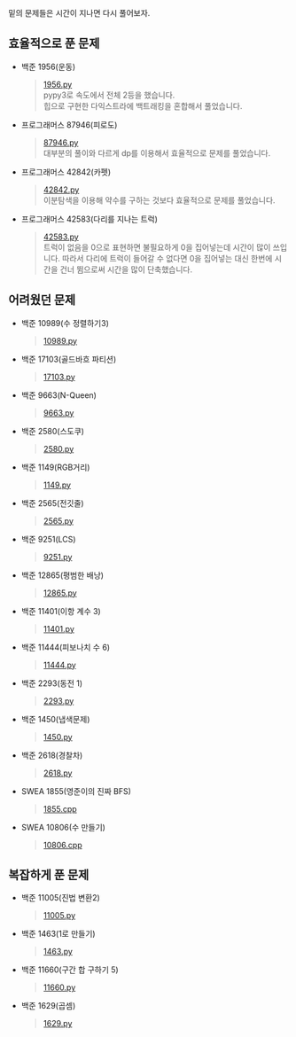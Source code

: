 밑의 문제들은 시간이 지나면 다시 풀어보자.
## 효율적으로 푼 문제
- 백준 1956(운동)
  > [1956.py](https://github.com/nhlee98/Algorithm_Problem/blob/main/Baekjoon/단계별로풀어보기/32_최단경로/1956.py)   
  > pypy3로 속도에서 전체 2등을 했습니다.   
  > 힙으로 구현한 다익스트라에 백트래킹을 혼합해서 풀었습니다.   
- 프로그래머스 87946(피로도)
  > [87946.py](https://github.com/nak-honest/Algorithm_Study/blob/main/9th_Algorithm_Study/Programmers_87946/87946.py)   
  > 대부분의 풀이와 다르게 dp를 이용해서 효율적으로 문제를 풀었습니다.
- 프로그래머스 42842(카펫)
  > [42842.py](https://github.com/nak-honest/Algorithm_Study/blob/main/9th_Algorithm_Study/Programmers_42842/42842.py)   
  > 이분탐색을 이용해 약수를 구하는 것보다 효율적으로 문제를 풀었습니다.
- 프로그래머스 42583(다리를 지나는 트럭)
  >[42583.py](https://github.com/nak-honest/Algorithm_Study/blob/main/5th_Algorithm_Study/Programmers_42583/42583.py)   
  > 트럭이 없음을 0으로 표현하면 불필요하게 0을 집어넣는데 시간이 많이 쓰입니다.
  > 따라서 다리에 트럭이 들어갈 수 없다면 0을 집어넣는 대신
  > 한번에 시간을 건너 뜀으로써 시간을 많이 단축했습니다.

## 어려웠던 문제
- 백준 10989(수 정렬하기3)
  > [10989.py](https://github.com/nhlee98/Algorithm_Problem/blob/main/Baekjoon/%EB%8B%A8%EA%B3%84%EB%B3%84%EB%A1%9C%ED%92%80%EC%96%B4%EB%B3%B4%EA%B8%B0/13_%EC%A0%95%EB%A0%AC/10989.py)  
- 백준 17103(골드바흐 파티션)
  > [17103.py](https://github.com/nhlee98/Algorithm_Problem/blob/main/Baekjoon/%EB%8B%A8%EA%B3%84%EB%B3%84%EB%A1%9C%ED%92%80%EC%96%B4%EB%B3%B4%EA%B8%B0/15_%EC%95%BD%EC%88%98_%EB%B0%B0%EC%88%98_%EC%86%8C%EC%88%982/17103.py)
- 백준 9663(N-Queen)
  > [9663.py](https://github.com/nhlee98/Algorithm_Problem/blob/main/Baekjoon/%EB%8B%A8%EA%B3%84%EB%B3%84%EB%A1%9C%ED%92%80%EC%96%B4%EB%B3%B4%EA%B8%B0/22_%EB%B0%B1%ED%8A%B8%EB%9E%98%ED%82%B9/9663.py)   
- 백준 2580(스도쿠)
  > [2580.py](https://github.com/nhlee98/Algorithm_Problem/blob/main/Baekjoon/%EB%8B%A8%EA%B3%84%EB%B3%84%EB%A1%9C%ED%92%80%EC%96%B4%EB%B3%B4%EA%B8%B0/22_%EB%B0%B1%ED%8A%B8%EB%9E%98%ED%82%B9/2580.py)   
- 백준 1149(RGB거리)
  > [1149.py](https://github.com/nhlee98/Algorithm_Problem/blob/main/Baekjoon/%EB%8B%A8%EA%B3%84%EB%B3%84%EB%A1%9C%ED%92%80%EC%96%B4%EB%B3%B4%EA%B8%B0/23_%EB%8F%99%EC%A0%81_%EA%B3%84%ED%9A%8D%EB%B2%951/1149.py)   
- 백준 2565(전깃줄)
  > [2565.py](https://github.com/nak-honest/Algorithm_Problem/blob/main/Baekjoon/%EB%8B%A8%EA%B3%84%EB%B3%84%EB%A1%9C%ED%92%80%EC%96%B4%EB%B3%B4%EA%B8%B0/23_%EB%8F%99%EC%A0%81_%EA%B3%84%ED%9A%8D%EB%B2%951/2565.py)   
- 백준 9251(LCS)
  > [9251.py](https://github.com/nak-honest/Algorithm_Problem/blob/main/Baekjoon/%EB%8B%A8%EA%B3%84%EB%B3%84%EB%A1%9C%ED%92%80%EC%96%B4%EB%B3%B4%EA%B8%B0/23_%EB%8F%99%EC%A0%81_%EA%B3%84%ED%9A%8D%EB%B2%951/9251.py)
- 백준 12865(평범한 배낭)
  > [12865.py](https://github.com/nak-honest/Algorithm_Problem/blob/main/Baekjoon/단계별로풀어보기/23_동적_계획법1/12865.py)
- 백준 11401(이항 계수 3)
  > [11401.py](https://github.com/nak-honest/Algorithm_Problem/blob/main/Baekjoon/단계별로풀어보기/26_분할_정복/11401.py)
- 백준 11444(피보나치 수 6)
  > [11444.py](https://github.com/nak-honest/Algorithm_Problem/blob/main/Baekjoon/단계별로풀어보기/26_분할_정복/11444.py)   
- 백준 2293(동전 1)
  > [2293.py](https://github.com/nak-honest/Algorithm_Problem/blob/main/Baekjoon/단계별로풀어보기/29_동적_계획법2/2293.py)
- 백준 1450(냅색문제)
  > [1450.py](https://github.com/nak-honest/Algorithm_Problem/blob/main/Baekjoon/단계별로풀어보기/33_투_포인터/1450.py)  
- 백준 2618(경찰차)   
  > [2618.py](https://github.com/nak-honest/Algorithm_Problem/blob/main/Baekjoon/단계별로풀어보기/34_동적_계획법과_최단거리_역추적/2618.py)   
- SWEA 1855(영준이의 진짜 BFS)
  > [1855.cpp](https://github.com/nak-honest/Algorithm_Problem/blob/main/SWEA/day_04/1855.cpp)
- SWEA 10806(수 만들기)
  > [10806.cpp](https://github.com/nak-honest/Algorithm_Problem/blob/main/SWEA/day_06/10806.cpp)    

   
## 복잡하게 푼 문제
- 백준 11005(진법 변환2)
  > [11005.py](https://github.com/nhlee98/Algorithm_Problem/blob/main/Baekjoon/%EB%8B%A8%EA%B3%84%EB%B3%84%EB%A1%9C%ED%92%80%EC%96%B4%EB%B3%B4%EA%B8%B0/8_%EC%9D%BC%EB%B0%98%EC%88%98%ED%95%991/11005.py)   
- 백준 1463(1로 만들기)
  > [1463.py](https://github.com/nhlee98/Algorithm_Problem/blob/main/Baekjoon/%EB%8B%A8%EA%B3%84%EB%B3%84%EB%A1%9C%ED%92%80%EC%96%B4%EB%B3%B4%EA%B8%B0/23_%EB%8F%99%EC%A0%81_%EA%B3%84%ED%9A%8D%EB%B2%951/1463.py)   
- 백준 11660(구간 합 구하기 5)
  > [11660.py](https://github.com/nak-honest/Algorithm_Problem/blob/main/Baekjoon/단계별로풀어보기/24_누적합/11660.py)   
- 백준 1629(곱셈)
  > [1629.py](https://github.com/nak-honest/Algorithm_Problem/blob/main/Baekjoon/단계별로풀어보기/26_분할_정복/1629.py)   
